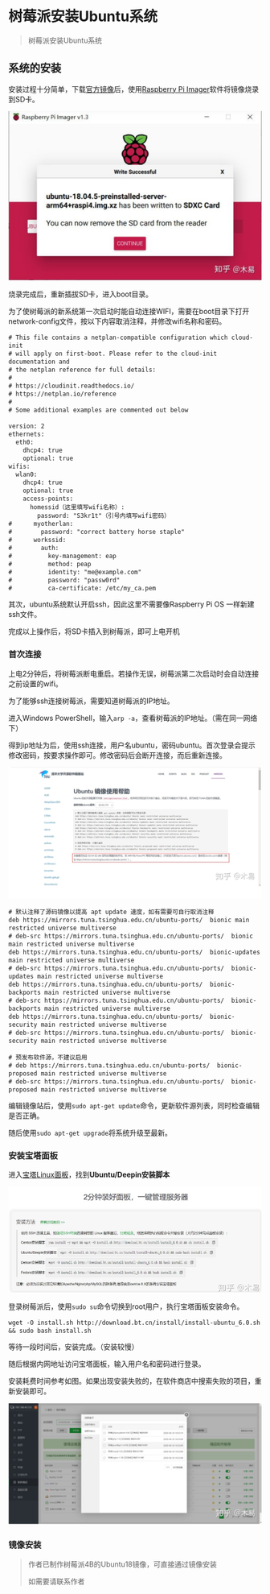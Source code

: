 # 树莓派安装Ubuntu系统

> 树莓派安装Ubuntu系统

## 系统的安装

安装过程十分简单，下载[官方镜像](https://cdimage.ubuntu.com/releases/18.04.5/release/ubuntu-18.04.5-preinstalled-server-arm64+raspi4.img.xz)后，使用[Raspberry Pi Imager](https://downloads.raspberrypi.org/imager/imager_1.4.exe)软件将镜像烧录到SD卡。

![image-20211128215056808](image/image-20211128215056808.png)

烧录完成后，重新插拔SD卡，进入boot目录。

为了使树莓派的新系统第一次启动时能自动连接WIFI，需要在boot目录下打开network-config文件，按以下内容取消注释，并修改wifi名称和密码。

```text
# This file contains a netplan-compatible configuration which cloud-init
# will apply on first-boot. Please refer to the cloud-init documentation and
# the netplan reference for full details:
#
# https://cloudinit.readthedocs.io/
# https://netplan.io/reference
#
# Some additional examples are commented out below

version: 2
ethernets:
  eth0:
    dhcp4: true
    optional: true
wifis:
  wlan0:
    dhcp4: true
    optional: true
    access-points:
      homessid（这里填写wifi名称）:
        password: "S3kr1t"（引号内填写wifi密码）
#      myotherlan:
#        password: "correct battery horse staple"
#      workssid:
#        auth:
#          key-management: eap
#          method: peap
#          identity: "me@example.com"
#          password: "passw0rd"
#          ca-certificate: /etc/my_ca.pem
```

其次，ubuntu系统默认开启ssh，因此这里不需要像Raspberry Pi OS 一样新建ssh文件。

完成以上操作后，将SD卡插入到树莓派，即可上电开机

### 首次连接

上电2分钟后，将树莓派断电重启。若操作无误，树莓派第二次启动时会自动连接之前设置的wifi。

为了能够ssh连接树莓派，需要知道树莓派的IP地址。

进入Windows PowerShell，输入`arp -a`，查看树莓派的IP地址。（需在同一网络下）

得到ip地址为后，使用ssh连接，用户名ubuntu，密码ubuntu。首次登录会提示修改密码，按要求操作即可。修改密码后会断开连接，而后重新连接。

![image-20211128215522949](image/image-20211128215522949.png)

```text
# 默认注释了源码镜像以提高 apt update 速度，如有需要可自行取消注释
deb https://mirrors.tuna.tsinghua.edu.cn/ubuntu-ports/  bionic main restricted universe multiverse
# deb-src https://mirrors.tuna.tsinghua.edu.cn/ubuntu-ports/  bionic main restricted universe multiverse
deb https://mirrors.tuna.tsinghua.edu.cn/ubuntu-ports/  bionic-updates main restricted universe multiverse
# deb-src https://mirrors.tuna.tsinghua.edu.cn/ubuntu-ports/  bionic-updates main restricted universe multiverse
deb https://mirrors.tuna.tsinghua.edu.cn/ubuntu-ports/  bionic-backports main restricted universe multiverse
# deb-src https://mirrors.tuna.tsinghua.edu.cn/ubuntu-ports/  bionic-backports main restricted universe multiverse
deb https://mirrors.tuna.tsinghua.edu.cn/ubuntu-ports/  bionic-security main restricted universe multiverse
# deb-src https://mirrors.tuna.tsinghua.edu.cn/ubuntu-ports/  bionic-security main restricted universe multiverse

# 预发布软件源，不建议启用
# deb https://mirrors.tuna.tsinghua.edu.cn/ubuntu-ports/  bionic-proposed main restricted universe multiverse
# deb-src https://mirrors.tuna.tsinghua.edu.cn/ubuntu-ports/  bionic-proposed main restricted universe multiverse
```

编辑镜像站后，使用`sudo apt-get update`命令，更新软件源列表，同时检查编辑是否正确。

随后使用`sudo apt-get upgrade`将系统升级至最新。

### 安装宝塔面板

进入[宝塔Linux面板](https://link.zhihu.com/?target=https%3A//www.bt.cn/download/linux.html)，找到**Ubuntu/Deepin安装脚本**

![image-20211128215618490](image/image-20211128215618490.png)

登录树莓派后，使用`sudo su`命令切换到root用户，执行宝塔面板安装命令。

```text
wget -O install.sh http://download.bt.cn/install/install-ubuntu_6.0.sh && sudo bash install.sh
```

等待一段时间后，安装完成。（安装较慢）

随后根据内网地址访问宝塔面板，输入用户名和密码进行登录。

安装耗费时间参考如图。如果出现安装失败的，在软件商店中搜索失败的项目，重新安装即可。

![image-20211128215726155](image/image-20211128215726155.png)

### 镜像安装

> 作者已制作树莓派4B的Ubuntu18镜像，可直接通过镜像安装
>
> 如需要请联系作者

